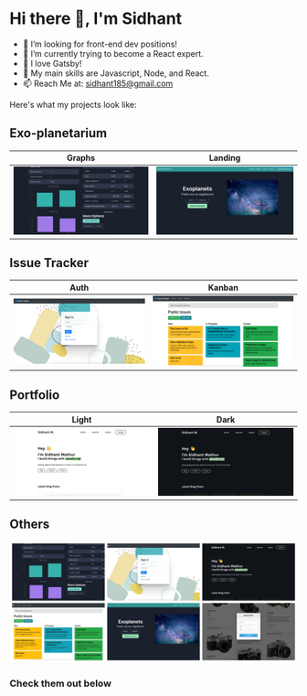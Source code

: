 # Hi there 👋, I'm Sidhant

- 🔭 I’m looking for front-end dev positions!
- 🌱 I’m currently trying to become a React expert.
- 💜 I love Gatsby!
- 💪 My main skills are Javascript, Node, and React.
- 📫 Reach Me at: sidhant185@gmail.com

Here's what my projects look like:

## Exo-planetarium

| Graphs | Landing |
| - | - |
| ![exoplanet graphs](exo1.png) | ![exoplanet landing page](exo2.png) |

## Issue Tracker

| Auth | Kanban |
| - | - |
| ![issue tracker auth page](iss1.png) | ![issue tracker kanban](iss2.png) |

## Portfolio

| Light | Dark |
| - | - |
| ![light mode](port2.png) | ![dark mode](port1.png) |

## Others

![collage of projects](projects-collage.jpg)

### Check them out below
